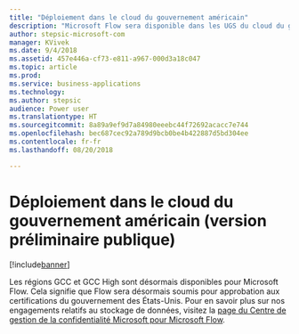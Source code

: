 ```yaml
---
title: "Déploiement dans le cloud du gouvernement américain"
description: "Microsoft Flow sera disponible dans les UGS du cloud du gouvernement, y compris GCC et GCC High. Cela ne concerne pas le cloud du ministère de la Justice américain."
author: stepsic-microsoft-com
manager: KVivek
ms.date: 9/4/2018
ms.assetid: 457e446a-cf73-e811-a967-000d3a18c047
ms.topic: article
ms.prod: 
ms.service: business-applications
ms.technology: 
ms.author: stepsic
audience: Power user
ms.translationtype: HT
ms.sourcegitcommit: 8a89a9ef9d7a84980eeebc44f72692acacc7e744
ms.openlocfilehash: bec687cec92a789d9bcb0be4b422887d5bd304ee
ms.contentlocale: fr-fr
ms.lasthandoff: 08/20/2018

---
```

# <a name="us-government-cloud-deployment-public-preview"></a>Déploiement dans le cloud du gouvernement américain (version préliminaire publique)


[!include[banner](../../includes/banner.md)]

Les régions GCC et GCC High sont désormais disponibles pour Microsoft Flow. Cela signifie que Flow sera désormais soumis pour approbation aux certifications du gouvernement des États-Unis. Pour en savoir plus sur nos engagements relatifs au stockage de données, visitez la [page du Centre de gestion de la confidentialité Microsoft pour Microsoft Flow](https://www.microsoft.com/en-us/TrustCenter/CloudServices/business-application-platform/data-location).

